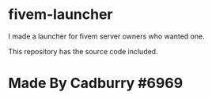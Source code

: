 # fivem-launcher
I made a launcher for fivem server owners who wanted one.

This repository has the source code included.

# Made By Cadburry #6969
